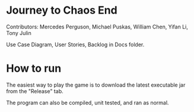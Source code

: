 # Journey to Chaos End
Contributors: Mercedes Perguson, Michael Puskas, William Chen, Yifan Li, Tony Julin

Use Case Diagram, User Stories, Backlog in Docs folder.

# How to run
The easiest way to play the game is to download the latest executable jar from the "Release" tab.

The program can also be compiled, unit tested, and ran as normal.
